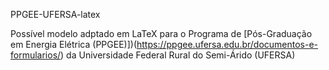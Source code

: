  PPGEE-UFERSA-latex
 
 Possível modelo adptado em LaTeX para o Programa de [Pós-Graduação em Energia Elétrica (PPGEE)])(https://ppgee.ufersa.edu.br/documentos-e-formularios/) da Universidade Federal Rural do Semi-Árido (UFERSA) 
